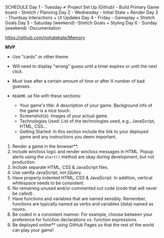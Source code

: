 SCHEDULE
Day 1 - Tuesday 
    ✔ Project Set Up (Github)
    - Build Primary Game board
    - Stretch / Planning
Day 2 - Wednesday 
    - Initial State + Render
Day 3 - Thurdsay 
    Interactions + UI Updates
Day 4 - Friday 
    - Gameplay + Stretch Goals
Day 5 - Saturday (weekend)
    -Stretch Goals + Styling
Day 6 - Sunday (weekend)
    -Documentation

https://github.com/nohatekate/Memory

**MVP**
- Use "cards" or other theme
- Will need to display "wrong" guess until a timer expires or until the next click.
- Must lose after a certain amount of time or after X number of bad guesses.

- `README.md` file with these sections:
    - Your game's title: A description of your game.  Background info of the game is a nice touch.
    - Screenshot(s): Images of your actual game.
    - Technologies Used: List of the technologies used, e.g., JavaScript, HTML, CSS...
    - Getting Started: In this section include the link to your deployed game and any instructions you deem important.

1. Render a game in the browser**.
2. Include win/loss logic and render win/loss messages in HTML. Popup alerts using the `alert()` method are okay during development, but not production.
3. Include separate HTML, CSS & JavaScript files.
4. Use vanilla JavaScript, not jQuery.
5. Have properly indented HTML, CSS & JavaScript. In addition, vertical whitespace needs to be consistent.
6. No remaining unused and/or commented out code (code that will never be called) .
7. Have functions and variables that are named sensibly. Remember, functions are typically named as verbs and variables (data) named as nouns.
8. Be coded in a consistent manner. For example, choose between your preference for function declarations vs. function expressions.
9. Be deployed online** using GitHub Pages so that the rest of the world can play your game!
